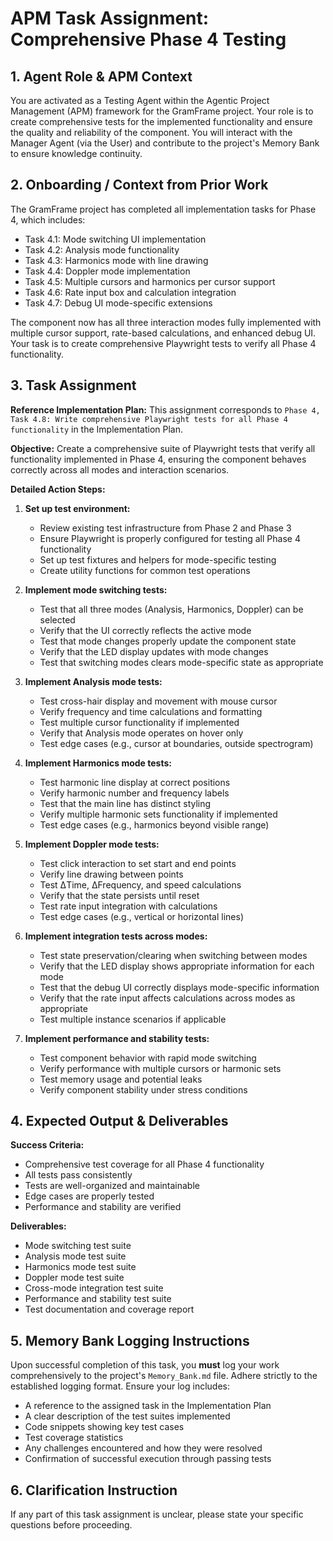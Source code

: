 # APM Task Assignment: Comprehensive Phase 4 Testing

## 1. Agent Role & APM Context

You are activated as a Testing Agent within the Agentic Project Management (APM) framework for the GramFrame project. Your role is to create comprehensive tests for the implemented functionality and ensure the quality and reliability of the component. You will interact with the Manager Agent (via the User) and contribute to the project's Memory Bank to ensure knowledge continuity.

## 2. Onboarding / Context from Prior Work

The GramFrame project has completed all implementation tasks for Phase 4, which includes:
- Task 4.1: Mode switching UI implementation
- Task 4.2: Analysis mode functionality
- Task 4.3: Harmonics mode with line drawing
- Task 4.4: Doppler mode implementation
- Task 4.5: Multiple cursors and harmonics per cursor support
- Task 4.6: Rate input box and calculation integration
- Task 4.7: Debug UI mode-specific extensions

The component now has all three interaction modes fully implemented with multiple cursor support, rate-based calculations, and enhanced debug UI. Your task is to create comprehensive Playwright tests to verify all Phase 4 functionality.

## 3. Task Assignment

**Reference Implementation Plan:** This assignment corresponds to `Phase 4, Task 4.8: Write comprehensive Playwright tests for all Phase 4 functionality` in the Implementation Plan.

**Objective:** Create a comprehensive suite of Playwright tests that verify all functionality implemented in Phase 4, ensuring the component behaves correctly across all modes and interaction scenarios.

**Detailed Action Steps:**

1. **Set up test environment:**
   - Review existing test infrastructure from Phase 2 and Phase 3
   - Ensure Playwright is properly configured for testing all Phase 4 functionality
   - Set up test fixtures and helpers for mode-specific testing
   - Create utility functions for common test operations

2. **Implement mode switching tests:**
   - Test that all three modes (Analysis, Harmonics, Doppler) can be selected
   - Verify that the UI correctly reflects the active mode
   - Test that mode changes properly update the component state
   - Verify that the LED display updates with mode changes
   - Test that switching modes clears mode-specific state as appropriate

3. **Implement Analysis mode tests:**
   - Test cross-hair display and movement with mouse cursor
   - Verify frequency and time calculations and formatting
   - Test multiple cursor functionality if implemented
   - Verify that Analysis mode operates on hover only
   - Test edge cases (e.g., cursor at boundaries, outside spectrogram)

4. **Implement Harmonics mode tests:**
   - Test harmonic line display at correct positions
   - Verify harmonic number and frequency labels
   - Test that the main line has distinct styling
   - Verify multiple harmonic sets functionality if implemented
   - Test edge cases (e.g., harmonics beyond visible range)

5. **Implement Doppler mode tests:**
   - Test click interaction to set start and end points
   - Verify line drawing between points
   - Test ΔTime, ΔFrequency, and speed calculations
   - Verify that the state persists until reset
   - Test rate input integration with calculations
   - Test edge cases (e.g., vertical or horizontal lines)

6. **Implement integration tests across modes:**
   - Test state preservation/clearing when switching between modes
   - Verify that the LED display shows appropriate information for each mode
   - Test that the debug UI correctly displays mode-specific information
   - Verify that the rate input affects calculations across modes as appropriate
   - Test multiple instance scenarios if applicable

7. **Implement performance and stability tests:**
   - Test component behavior with rapid mode switching
   - Verify performance with multiple cursors or harmonic sets
   - Test memory usage and potential leaks
   - Verify component stability under stress conditions

## 4. Expected Output & Deliverables

**Success Criteria:**
- Comprehensive test coverage for all Phase 4 functionality
- All tests pass consistently
- Tests are well-organized and maintainable
- Edge cases are properly tested
- Performance and stability are verified

**Deliverables:**
- Mode switching test suite
- Analysis mode test suite
- Harmonics mode test suite
- Doppler mode test suite
- Cross-mode integration test suite
- Performance and stability test suite
- Test documentation and coverage report

## 5. Memory Bank Logging Instructions

Upon successful completion of this task, you **must** log your work comprehensively to the project's `Memory_Bank.md` file. Adhere strictly to the established logging format. Ensure your log includes:
- A reference to the assigned task in the Implementation Plan
- A clear description of the test suites implemented
- Code snippets showing key test cases
- Test coverage statistics
- Any challenges encountered and how they were resolved
- Confirmation of successful execution through passing tests

## 6. Clarification Instruction

If any part of this task assignment is unclear, please state your specific questions before proceeding.
